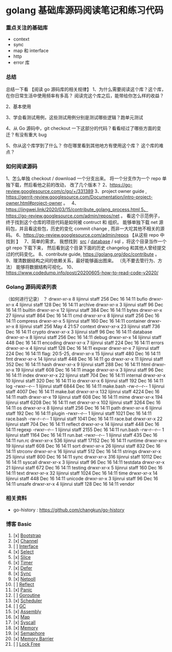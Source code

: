 # golang 基础库源码阅读笔记和练习代码

### 重点关注的基础库
- context 
- sync 
- map 和 interface 
- http 
- error 库

### 总结

总结一下看 【阅读 go 源码库的相关规律】
1、为什么需要阅读这个库？这个库，在你日常生活中使用频率有多高？
阅读完这个库之后，能带给你怎么样的收益？

2、基本使用

3、学会看测试用例，这些测试用例分别是测试哪些逻辑？跑单元测试

4、从 Go 源码中，git checkout 一下这部分的代码？看看经过了哪些方面的变迁？有没有重大 bug 

5、你从这个库学到了什么？ 你在哪里看到其他地方有使用这个库？ 这个库的难点？

### 如何阅读源码

1、怎么单独 checkout / download 一个分支出来。 将一个分支作为一个 repo 单独下载，然后看他之前的改动， 改了几个版本？
2、https://go-review.googlesource.com/c/go/+/331389
3、project owner guide , https://gerrit-review.googlesource.com/Documentation/intro-project-owner.html#project-owner 。
  4、https://jingwei.link/2020/03/15/contribute_golang_process.html 5、https://go-review.googlesource.com/admin/repos/net 。 看这个示范例子， 终于找到这个仓库的项目代码是如何被 contruct 和 组织。 能够单独下载 net 源码包，并且看这些包，历史的变化 commit change , 而非一大坨其他不相关的源码。 
6、https://go-review.googlesource.com/admin/repos 
【从这些 repo 中找到 】  
7、简单的需求， 我想找到  [src](https://go.googlesource.com/go/+/refs/tags/go1.16.5/src) / [database](https://go.googlesource.com/go/+/refs/tags/go1.16.5/src/database?autodive=0) / sql ，将这个目录当作一个 git repo 下载下来， 然后看到这个目录下面的历史 changelog 和其他人曾经提交过的代码变化。 
8、contribute guide, https://golang.org/doc/contribute 。   
9、理清数据结构之间的依赖关系，最好能够画出图来。 （先不要去管行为、方法） 能够将数据结构可视化。
10、https://www.codedump.info/post/20200605-how-to-read-code-v2020/

### Golang 源码阅读列表
（如何进行记录） ？
drwxr-xr-x    8 lijinrui  staff    256 Dec 16 14:11 bufio
drwxr-xr-x    4 lijinrui  staff    128 Dec 16 14:11 archive
drwxr-xr-x    3 lijinrui  staff     96 Dec 16 14:11 builtin
drwxr-xr-x   12 lijinrui  staff    384 Dec 16 14:11 bytes
drwxr-xr-x   27 lijinrui  staff    864 Dec 16 14:11 cmd
drwxr-xr-x    8 lijinrui  staff    256 Dec 16 14:11 compress
drwxr-xr-x    5 lijinrui  staff    160 Dec 16 14:11 container
drwxr-xr-x    8 lijinrui  staff    256 May  4 21:57 context
drwxr-xr-x   23 lijinrui  staff    736 Dec 16 14:11 crypto
drwxr-xr-x    3 lijinrui  staff     96 Dec 16 14:11 database
drwxr-xr-x    8 lijinrui  staff    256 Dec 16 14:11 debug
drwxr-xr-x   14 lijinrui  staff    448 Dec 16 14:11 encoding
drwxr-xr-x    7 lijinrui  staff    224 Dec 16 14:11 errors
drwxr-xr-x    4 lijinrui  staff    128 Dec 16 14:11 expvar
drwxr-xr-x    7 lijinrui  staff    224 Dec 16 14:11 flag: 20:5-25, 
drwxr-xr-x   15 lijinrui  staff    480 Dec 16 14:11 fmt
drwxr-xr-x   14 lijinrui  staff    448 Dec 16 14:11 go
drwxr-xr-x   11 lijinrui  staff    352 Dec 16 14:11 hash
drwxr-xr-x    9 lijinrui  staff    288 Dec 16 14:11 html
drwxr-xr-x   19 lijinrui  staff    608 Dec 16 14:11 image
drwxr-xr-x    3 lijinrui  staff     96 Dec 16 14:11 index
drwxr-xr-x   22 lijinrui  staff    704 Dec 16 14:11 internal
drwxr-xr-x   10 lijinrui  staff    320 Dec 16 14:11 io
drwxr-xr-x    6 lijinrui  staff    192 Dec 16 14:11 log
-rwxr--r--    1 lijinrui  staff   6844 Dec 16 14:11 make.bash
-rw-r--r--    1 lijinrui  staff   4007 Dec 16 14:11 make.bat
drwxr-xr-x  132 lijinrui  staff   4224 Dec 16 14:11 math
drwxr-xr-x   19 lijinrui  staff    608 Dec 16 14:11 mime
drwxr-xr-x  194 lijinrui  staff   6208 Dec 16 14:11 net
drwxr-xr-x  102 lijinrui  staff   3264 Dec 16 14:11 os
drwxr-xr-x    8 lijinrui  staff    256 Dec 16 14:11 path
drwxr-xr-x    6 lijinrui  staff    192 Dec 16 14:11 plugin
-rwxr--r--    1 lijinrui  staff   1021 Dec 16 14:11 race.bash
-rw-r--r--    1 lijinrui  staff   1041 Dec 16 14:11 race.bat
drwxr-xr-x   22 lijinrui  staff    704 Dec 16 14:11 reflect
drwxr-xr-x   14 lijinrui  staff    448 Dec 16 14:11 regexp
-rwxr--r--    1 lijinrui  staff   2155 Dec 16 14:11 run.bash
-rw-r--r--    1 lijinrui  staff   1164 Dec 16 14:11 run.bat
-rwxr--r--    1 lijinrui  staff    435 Dec 16 14:11 run.rc
drwxr-xr-x  536 lijinrui  staff  17152 Dec 16 14:11 runtime
drwxr-xr-x   19 lijinrui  staff    608 Dec 16 14:11 sort
drwxr-xr-x   26 lijinrui  staff    832 Dec 16 14:11 strconv
drwxr-xr-x   16 lijinrui  staff    512 Dec 16 14:11 strings
drwxr-xr-x   25 lijinrui  staff    800 Dec 16 14:11 sync
drwxr-xr-x  316 lijinrui  staff  10112 Dec 16 14:11 syscall
drwxr-xr-x    3 lijinrui  staff     96 Dec 16 14:11 testdata
drwxr-xr-x   21 lijinrui  staff    672 Dec 16 14:11 testing
drwxr-xr-x    5 lijinrui  staff    160 Dec 16 14:11 text
drwxr-xr-x   32 lijinrui  staff   1024 Dec 16 14:11 time
drwxr-xr-x   14 lijinrui  staff    448 Dec 16 14:11 unicode
drwxr-xr-x    3 lijinrui  staff     96 Dec 16 14:11 unsafe
drwxr-xr-x    4 lijinrui  staff    128 Dec 16 14:11 vendor


### 相关资料
- go-history : https://github.com/changkun/go-history

### 博客 Basic
1. [x] [Bootstrap](bootstrap.md)
2. [x] [Channel](channel.md)
3. [ ] [Interface](interface.md)
4. [x] [Select](select.md)
5. [x] [Slice](slice.md)
6. [x] [Timer](timer.md)
7. [x] [Defer](defer.md)
8. [x] [Sync](sync.md)
9. [x] [Netpoll](netpoll.md)
10. [ ] [Reflect](reflect.md)
11. [x] [Panic](panic.md)
12. [ ] [Goroutine](goroutine.md)
13. [x] [Scheduler](scheduler.md)
14. [ ] [GC](gc.md)
15. [x] [Assembly](assembly.md)
16. [x] [Map](map.md)
17. [x] [Syscall](syscall.md)
18. [x] [Memory](memory.md)
19. [x] [Semaphore](semaphore.md)
20. [x] [Memory Barrier](memory_barrier.md)
21. [ ] [Lock Free](lockfree.md) 